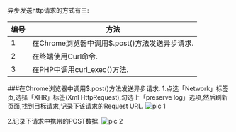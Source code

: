 异步发送http请求的方式有三:

编号|                 方法
----|---------------------------------------------
1   |在Chrome浏览器中调用$.post()方法发送异步请求.
2   |在终端使用Curl命令.
3   |在PHP中调用curl_exec()方法.

###在Chrome浏览器中调用$.post()方法发送异步请求.
1.点选「Network」标签页,选择「XHR」标签(Xml HttpRequest),勾选上「preserve log」选项,然后刷新页面,找到目标请求,记录下该请求的Request URL.
![pic 1](http://123.57.28.146/Public/Images/201602081.png)

2.记录下请求中携带的POST数据.
![pic 2](http://123.57.28.146/Public/Images/201602082.png)
